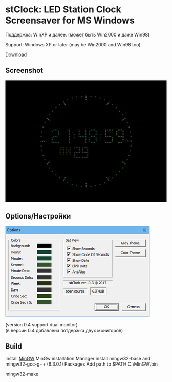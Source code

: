 
# stClock: LED Station Clock Screensaver for MS Windows 

Поддержка: WinXP и далее.  (может быть Win2000 и даже Win98)

Support: Windows XP or later  (may be Win2000 and Win98 too)

[Download](https://github.com/rty65tt/stClock.scr/raw/master/stClock.scr)

## Screenshot
![screensot1](https://raw.githubusercontent.com/rty65tt/stClock.scr/master/screenshot1.png  "Screenshot1")

## Options/Настройки
![screensot2](https://raw.githubusercontent.com/rty65tt/stClock.scr/master/screenshot2.png  "Screenshot2")

(version 0.4 support dual monitor)  
(в версии 0.4 добавлена потдержка двух мониторов)


## Build
install [MinGW](https://sourceforge.net/projects/mingw/)
MinGw installation Manager install mingw32-base and mingw32-gcc-g++ (6.3.0.1) Packages
Add path to $PATH C:\MinGW\bin

mingw32-make
